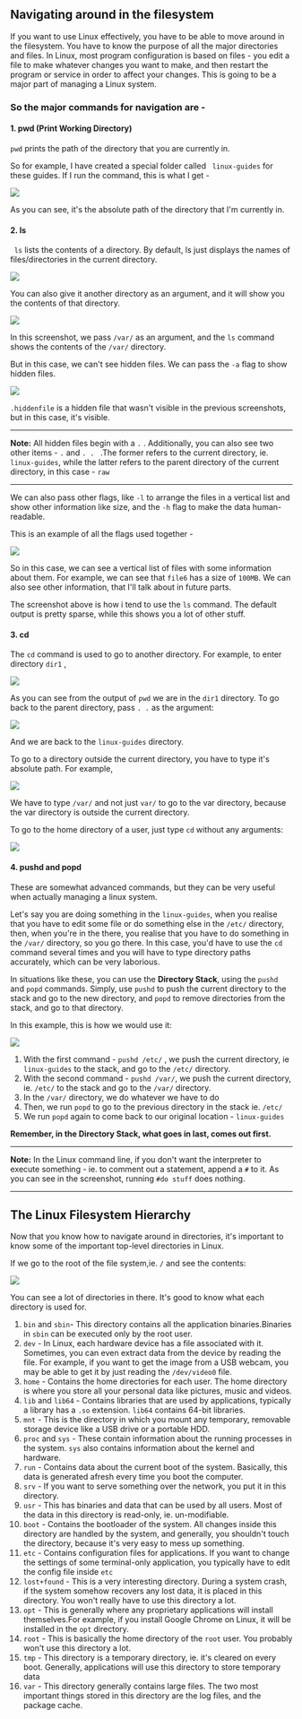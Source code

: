 ## Navigating around in the filesystem

If you want to use Linux effectively, you have to be able to move around in the filesystem. You have to know the purpose of all the major directories and files. In Linux, most program configuration is based on files - you edit a file to make whatever changes you want to make, and then restart the program or service in order to affect your changes. This is going to be a major part of managing a Linux system.

### So the major commands for navigation are -  

#### 1. pwd (Print Working Directory)

```pwd```  prints the path of the directory that you are currently in. 

So for example, I have created a special folder called ``` linux-guides``` for these guides. If I run the command, this is what I get - 

![](https://s14.postimg.org/gdjdk30ht/Screenshot_from_2017-12-21_22-34-22.png)

As you can see, it's the absolute path of the directory that I'm currently in.

#### 2. ls 

``` ls``` lists the contents of a directory. By default, ls just displays the names of files/directories in the current directory.

![](https://s14.postimg.org/5qpkf12qp/Screenshot_from_2017-12-21_22-40-36.png)

  You can also give it another directory as an argument, and it will show you the contents of that directory.

![](https://s14.postimg.org/3nf579frl/Screenshot_from_2017-12-21_22-42-54.png)

In this screenshot, we pass ```/var/``` as an argument, and the ```ls``` command shows the contents of the ```/var/``` directory. 

But in this case, we can't see hidden files. We can pass the ```-a``` flag to show hidden files.

![](https://s14.postimg.org/advmgov7l/Screenshot_from_2017-12-21_22-41-49.png)

```.hiddenfile``` is a hidden file that wasn't visible in the previous screenshots, but in this case, it's visible.

---

**Note:** All hidden files begin with a ```.``` . Additionally, you can also see two other items - ```.``` and ```. . ``` .The former refers to the current directory, ie. ```linux-guides```, while the latter refers to the parent directory of the current directory, in this case - ```raw```

---

We can also pass other flags, like ```-l``` to arrange the files in a vertical list and show other information like size, and the ```-h``` flag to make the data human-readable. 

This is an example of all the flags used together - 

![](https://s14.postimg.org/ijdoeuyw1/Screenshot_from_2017-12-21_22-43-45.png)

So in this case, we can see a vertical list of files with some information about them. For example, we can see that ```file6``` has a size of ```100MB```. We can also see other information, that I'll talk about in future parts. 

The screenshot above is how i tend to use the ```ls``` command. The default output is pretty sparse, while this shows you a lot of other stuff. 

#### 3. cd

The ```cd``` command is used to go to another directory. For example, to enter directory ```dir1``` , 

![](https://s14.postimg.org/g5vqngf7l/cd1.png)

As you can see from the output of ```pwd``` we are in the ```dir1``` directory. To go back to the parent directory, pass ```. .``` as the argument:

![](https://s14.postimg.org/5vtbo7x1t/cd2.png)

And we are back to the ```linux-guides``` directory. 

To go to a directory outside the current directory, you have to type it's absolute path. For example, 

![](https://s14.postimg.org/9s6nk7pr5/cd3.png)

 

We have to type ```/var/``` and not just ```var/``` to go to the var directory, because the var directory is outside the current directory.

To go to the home directory of a user, just type ```cd``` without any arguments:

![](https://s14.postimg.org/s7r4hmbld/cd4.png)

#### 4. pushd and popd

These are somewhat advanced commands, but they can be very useful when actually managing a linux system. 

Let's say you are doing something in the ```linux-guides```, when you realise that you have to edit some file or do something else in the ```/etc/``` directory, then, when you're in the there, you realise that you have to do something in the ```/var/``` directory, so you go there. In this case, you'd have to use the ```cd``` command several times and you will have to type directory paths accurately, which can be very laborious. 

In situations like these, you can use the **Directory Stack**, using the ```pushd``` and ```popd``` commands. Simply, use ```pushd``` to push the current directory to the stack and go to the new directory, and ```popd``` to remove directories from the stack, and go to that directory.

In this example, this is how we would use it:

![](https://s14.postimg.org/7q6667cf5/pushd.png)



1. With the first command -  ```pushd /etc/``` , we push the current directory, ie ```linux-guides``` to the stack, and go to the ```/etc/``` directory. 
2. With the second command - ```pushd /var/```, we push the current directory, ie. ```/etc/``` to the stack and go to the ```/var/``` directory. 
3. In the ```/var/``` directory, we do whatever we have to do
4. Then, we run ```popd``` to go to the previous directory in the stack ie. ```/etc/```
5. We run ```popd``` again to come back to our original location - ```linux-guides```



**Remember, in the Directory Stack, what goes in last, comes out first.**

---

**Note:** In the Linux command line, if you don't want the interpreter to execute something - ie. to comment out a statement, append a ```#``` to it. As you can see in the screenshot, running ```#do stuff``` does nothing.

---



## The Linux Filesystem Hierarchy

Now that you know how to navigate around in directories, it's important to know some of the important top-level directories in Linux. 

If we go to the root of the file system,ie. ```/``` and see the contents:

![](https://s9.postimg.org/8wfcji5y7/fhs.png)

You can see a lot of directories in there. It's good to know what each directory is used for. 

1. ```bin```  and ```sbin```- This directory contains all the application binaries.Binaries in  ```sbin``` can be executed only by the root user.
2. ```dev``` - In Linux, each hardware device has a file associated with it. Sometimes, you can even extract data from the device by reading the file. For example, if you want to get the image from a USB webcam, you may be able to get it by just reading the ```/dev/video0``` file. 
3. ```home``` - Contains the home directories for each user. The home directory is where you store all your personal data like pictures, music and videos. 
4. ```lib``` and ```lib64``` - Contains libraries that are used by applications, typically a library has a ```.so``` extension. ```lib64``` contains 64-bit libraries.
5. ```mnt``` - This is the directory in which you mount any temporary, removable storage device like a USB drive or a portable HDD. 
6. ```proc```  and ```sys``` - These contain information about the running processes in the system. ```sys``` also contains information about the kernel and hardware.
7. ```run``` - Contains data about the current boot of the system. Basically, this data is generated afresh every time you boot the computer.
8. ```srv``` - If you want to serve something over the network, you put it in this directory. 
9. ```usr``` - This has binaries and data that can be used by all users. Most of the data in this directory is read-only, ie. un-modifiable.
10. ```boot``` - Contains the bootloader of the system. All changes inside this directory are handled by the system, and generally, you shouldn't touch the directory, because it's very easy to mess up something.
11. ```etc``` - Contains configuration files for applications. If you want to change the settings of some terminal-only application, you typically have to edit the config file inside ```etc```
12. ```lost+found``` - This is a very interesting directory. During a system crash, if the system somehow recovers any lost data, it is placed in this directory. You won't really have to use this directory a lot.
13. ```opt``` - This is generally where any proprietary applications will install themselves.For example, if you install Google Chrome on Linux, it will be installed in the ```opt``` directory.
14. ```root``` - This is basically the home directory of the ```root``` user. You probably won't  use this directory a lot.
15. ```tmp``` - This directory is a temporary directory, ie. it's cleared on every boot. Generally, applications will use this directory to store temporary data
16. ```var``` - This directory generally contains large files. The two most important things stored in this directory are the log files, and the package cache.
